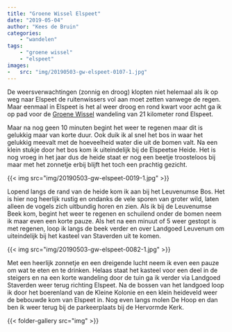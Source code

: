 ```yaml
---
title: "Groene Wissel Elspeet"
date: "2019-05-04"
author: "Kees de Bruin"
categories:
    - "wandelen"
tags:
    - "groene wissel"
    - "elspeet"
images:
-   src: "img/20190503-gw-elspeet-0107-1.jpg"
---
```


De weersverwachtingen (zonnig en droog) klopten niet helemaal als ik op weg naar Elspeet de ruitenwissers vol aan moet zetten vanwege de regen. Maar eenmaal in Elspeet is het al weer droog en rond kwart voor acht ga ik op pad voor de [Groene Wissel](https://www.wandelzoekpagina.nl/wandeling/groene-wissel-elspeet/13736/) wandeling van 21 kilometer rond Elspeet.

Maar na nog geen 10 minuten begint het weer te regenen maar dit is gelukkig maar van korte duur. Ook duik ik al snel het bos in waar het gelukkig meevalt met de hoeveelheid water die uit de bomen valt. Na een klein stukje door het bos kom ik uiteindelijk bij de Elspeetse Heide. Het is nog vroeg in het jaar dus de heide staat er nog een beetje troosteloos bij maar met het zonnetje erbij blijft het toch een prachtig gezicht.

{{< img src="img/20190503-gw-elspeet-0019-1.jpg" >}}

Lopend langs de rand van de heide kom ik aan bij het Leuvenumse Bos. Het is hier nog heerlijk rustig en ondanks de vele sporen van groter wild, laten alleen de vogels zich uitbundig horen en zien. Als ik bij de Leuvenumse Beek kom, begint het weer te regenen en schuilend onder de bomen neem ik maar even een korte pauze. Als het na een minuut of 5 weer gestopt is met regenen, loop ik langs de beek verder en over Landgoed Leuvenum om uiteindelijk bij het kasteel van Staverden uit te komen.

{{< img src="img/20190503-gw-elspeet-0082-1.jpg" >}}

Met een heerlijk zonnetje en een dreigende lucht neem ik even een pauze om wat te eten en te drinken. Helaas staat het kasteel voor een deel in de steigers en na een korte wandeling door de tuin ga ik verder via Landgoed Staverden weer terug richting Elspeet. Na de bossen van het landgoed loop ik door het boerenland van de Kleine Kolonie en een klein heideveld weer de bebouwde kom van Elspeet in. Nog even langs molen De Hoop en dan ben ik weer terug bij de parkeerplaats bij de Hervormde Kerk.  

{{< folder-gallery src="img" >}}